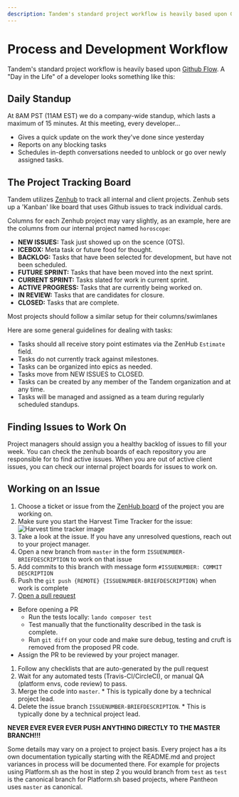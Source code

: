 ```yaml
---
description: Tandem's standard project workflow is heavily based upon Github Flow.
---
```

Process and Development Workflow
================

Tandem's standard project workflow is heavily based upon [Github Flow](https://guides.github.com/introduction/flow/). A "Day in the Life" of a developer looks something like this:

Daily Standup
-------------

At 8AM PST (11AM EST) we do a company-wide standup, which lasts a maximum of 15 minutes. At this meeting, every developer...

* Gives a quick update on the work they've done since yesterday
* Reports on any blocking tasks
* Schedules in-depth conversations needed to unblock or go over newly assigned tasks.

The Project Tracking Board
--------------------------

Tandem utilizes [Zenhub](https://www.zenhub.com/) to track all internal and
client projects. Zenhub sets up a 'Kanban' like board that uses Github issues to
track individual cards.

Columns for each Zenhub project may vary slightly, as an example, here are the
columns from our internal project named `horoscope`:

* **NEW ISSUES:** Task just showed up on the scence (OTS).
* **ICEBOX:** Meta task or future food for thought.
* **BACKLOG:** Tasks that have been selected for development, but have not been
  scheduled.
* **FUTURE SPRINT:** Tasks that have been moved into the next sprint.
* **CURRENT SPRINT:** Tasks slated for work in current sprint.
* **ACTIVE PROGRESS:** Tasks that are currently being worked on.
* **IN REVIEW:** Tasks that are candidates for closure.
* **CLOSED:** Tasks that are complete.

Most projects should follow a similar setup for their columns/swimlanes

Here are some general guidelines for dealing with tasks:

* Tasks should all receive story point estimates via the ZenHub `Estimate` field.
* Tasks do not currently track against milestones.
* Tasks can be organized into epics as needed.
* Tasks move from NEW ISSUES to CLOSED.
* Tasks can be created by any member of the Tandem organization and at any time.
* Tasks will be managed and assigned as a team during regularly scheduled standups.

Finding Issues to Work On
-------------------------

Project managers should assign you a healthy backlog of issues to fill your week. 
You can check the zenhub boards of each repository you are responsible for to find active issues. 
When you are out of active client issues, you can check our internal project boards for issues to
work on.

Working on an Issue
-------------------

1.  Choose a ticket or issue from the [ZenHub board](https://github.com/thinktandem/horoscope#boards?repos=88304447) of the project you are working on.
2. Make sure you start the Harvest Time Tracker for the issue: ![Harvest time tracker image](/images/harvest-time-tracking.png "Harvest Time Tracker")
3. Take a look at the issue. If you have any unresolved questions, reach out to your project manager. 
4.  Open a new branch from `master` in the form `ISSUENUMBER-BRIEFDESCRIPTION` to work on that issue
5.  Add commits to this branch with message form `#ISSUENUMBER: COMMIT DESCRIPTION`
6.  Push the `git push {REMOTE} {ISSUENUMBER-BRIEFDESCRIPTION}` when work is complete
7.  [Open a pull request](https://help.github.com/articles/creating-a-pull-request/)

* Before opening a PR
  * Run the tests locally: `lando composer test`
  * Test manually that the functionality described in the task is complete.
  * Run `git diff` on your code and make sure debug, testing and cruft is removed
  from the proposed PR code.
* Assign the PR to be reviewed by your project manager.

1.  Follow any checklists that are auto-generated by the pull request
2.  Wait for any automated tests (Travis-CI/CircleCI), or manual QA (platform envs, code review) to pass.
3.  Merge the code into `master`. * This is typically done by a technical project lead.
4.  Delete the issue branch `ISSUENUMBER-BRIEFDESCRIPTION`. * This is typically done by a technical project lead.

**NEVER EVER EVER EVER PUSH ANYTHING DIRECTLY TO THE MASTER BRANCH!!!**

Some details may vary on a project to project basis. Every project has a its own documentation typically starting with the README.md and project variances in process will be documented there.  For example for projects using Platform.sh as the host in step 2 you would branch from `test` as `test` is the canonical branch for Platform.sh based projects, where Pantheon uses `master` as canonical.

